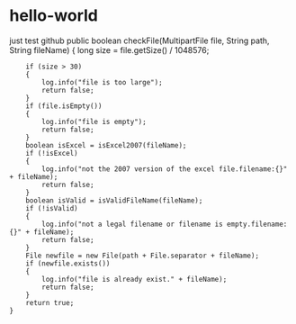 # hello-world
just test github
public boolean checkFile(MultipartFile file, String path, String fileName)
    {
        long size = file.getSize() / 1048576;
        
        if (size > 30)
        {
            log.info("file is too large");
            return false;
        }
        if (file.isEmpty())
        {
            log.info("file is empty");
            return false;
        }
        boolean isExcel = isExcel2007(fileName);
        if (!isExcel)
        {
            log.info("not the 2007 version of the excel file.filename:{}" + fileName);
            return false;
        }
        boolean isValid = isValidFileName(fileName);
        if (!isValid)
        {
            log.info("not a legal filename or filename is empty.filename:{}" + fileName);
            return false;
        }
        File newfile = new File(path + File.separator + fileName);
        if (newfile.exists())
        {
            log.info("file is already exist." + fileName);
            return false;
        }
        return true;
    }
